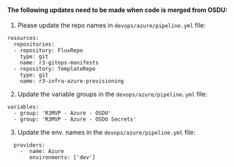 #### The following updates need to be made when code is merged from OSDU:
1. Please update the repo names in `devops/azure/pipeline.yml` file:
```
resources:
  repositories:
  - repository: FluxRepo
    type: git
    name: r3-gitops-manifests
  - repository: TemplateRepo
    type: git
    name: r3-infra-azure-provisioning
```
2. Update the variable groups in the `devops/azure/pipeline.yml` file:

```
variables:
  - group: 'R3MVP - Azure - OSDU'
  - group: 'R3MVP - Azure - OSDU Secrets'
```
3. Update the env. names in the `devops/azure/pipeline.yml` file:
```
  providers:
    -  name: Azure
       environments: ['dev']
```
